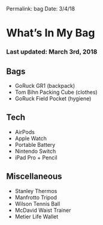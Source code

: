 
Permalink: bag
Date: 3/4/18

# What’s In My Bag

### Last updated: March 3rd, 2018

## Bags

- GoRuck GR1 (backpack)
- Tom Bihn Packing Cube (clothes)
- GoRuck Field Pocket (hygiene)

## Tech

- AirPods
- Apple Watch
- Portable Battery
- Nintendo Switch
- iPad Pro + Pencil

## Miscellaneous

- Stanley Thermos
- Manfrotto Tripod
- Wilson Tennis Ball
- McDavid Waist Trainer
- Metier Life Wallet

